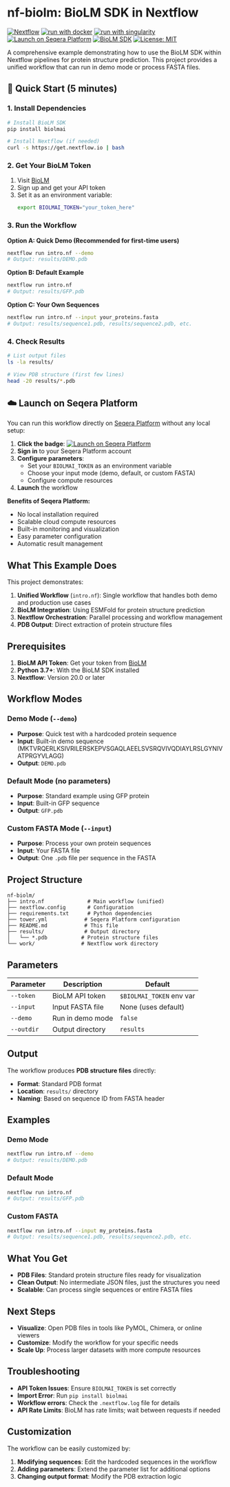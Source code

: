 # nf-biolm: BioLM SDK in Nextflow

[![Nextflow](https://img.shields.io/badge/nextflow-%E2%89%A5%2020.0.0-brightgreen.svg)](https://www.nextflow.io/)
[![run with docker](https://img.shields.io/badge/docker-%20%20%F0%9F%8C%A2%20%20run%20with%20docker-blue.svg)](https://www.docker.com/)
[![run with singularity](https://img.shields.io/badge/singularity-%20%20%F0%9F%8C%A2%20%20run%20with%20singularity-orange.svg)](https://sylabs.io/docs/)
[![Launch on Seqera Platform](https://img.shields.io/badge/launch%20on-seqera%20platform-blue.svg)](https://cloud.seqera.io/)
[![BioLM SDK](https://img.shields.io/badge/biolm%20sdk-%E2%89%A5%200.1.0-green.svg)](https://github.com/BioLM/biolm-python)
[![License: MIT](https://img.shields.io/badge/License-MIT-yellow.svg)](https://opensource.org/licenses/MIT)

A comprehensive example demonstrating how to use the BioLM SDK within Nextflow pipelines for protein structure prediction. This project provides a unified workflow that can run in demo mode or process FASTA files.

## 🚀 Quick Start (5 minutes)

### 1. Install Dependencies
```bash
# Install BioLM SDK
pip install biolmai

# Install Nextflow (if needed)
curl -s https://get.nextflow.io | bash
```

### 2. Get Your BioLM Token
1. Visit [BioLM](https://biolm.ai/)
2. Sign up and get your API token
3. Set it as an environment variable:
   ```bash
   export BIOLMAI_TOKEN="your_token_here"
   ```

### 3. Run the Workflow

**Option A: Quick Demo (Recommended for first-time users)**
```bash
nextflow run intro.nf --demo
# Output: results/DEMO.pdb
```

**Option B: Default Example**
```bash
nextflow run intro.nf
# Output: results/GFP.pdb
```

**Option C: Your Own Sequences**
```bash
nextflow run intro.nf --input your_proteins.fasta
# Output: results/sequence1.pdb, results/sequence2.pdb, etc.
```

### 4. Check Results
```bash
# List output files
ls -la results/

# View PDB structure (first few lines)
head -20 results/*.pdb
```

## ☁️ Launch on Seqera Platform

You can run this workflow directly on [Seqera Platform](https://cloud.seqera.io/) without any local setup:

1. **Click the badge**: [![Launch on Seqera Platform](https://img.shields.io/badge/launch%20on-seqera%20platform-blue.svg)](https://cloud.seqera.io/)
2. **Sign in** to your Seqera Platform account
3. **Configure parameters**:
   - Set your `BIOLMAI_TOKEN` as an environment variable
   - Choose your input mode (demo, default, or custom FASTA)
   - Configure compute resources
4. **Launch** the workflow

**Benefits of Seqera Platform:**
- No local installation required
- Scalable cloud compute resources
- Built-in monitoring and visualization
- Easy parameter configuration
- Automatic result management

## What This Example Does

This project demonstrates:
1. **Unified Workflow** (`intro.nf`): Single workflow that handles both demo and production use cases
2. **BioLM Integration**: Using ESMFold for protein structure prediction
3. **Nextflow Orchestration**: Parallel processing and workflow management
4. **PDB Output**: Direct extraction of protein structure files

## Prerequisites

1. **BioLM API Token**: Get your token from [BioLM](https://biolm.ai/)
2. **Python 3.7+**: With the BioLM SDK installed
3. **Nextflow**: Version 20.0 or later

## Workflow Modes

### Demo Mode (`--demo`)
- **Purpose**: Quick test with a hardcoded protein sequence
- **Input**: Built-in demo sequence (MKTVRQERLKSIVRILERSKEPVSGAQLAEELSVSRQVIVQDIAYLRSLGYNIVATPRGYVLAGG)
- **Output**: `DEMO.pdb`

### Default Mode (no parameters)
- **Purpose**: Standard example using GFP protein
- **Input**: Built-in GFP sequence
- **Output**: `GFP.pdb`

### Custom FASTA Mode (`--input`)
- **Purpose**: Process your own protein sequences
- **Input**: Your FASTA file
- **Output**: One `.pdb` file per sequence in the FASTA

## Project Structure

```
nf-biolm/
├── intro.nf              # Main workflow (unified)
├── nextflow.config       # Configuration
├── requirements.txt      # Python dependencies
├── tower.yml            # Seqera Platform configuration
├── README.md            # This file
├── results/             # Output directory
│   └── *.pdb           # Protein structure files
└── work/               # Nextflow work directory
```

## Parameters

| Parameter | Description | Default |
|-----------|-------------|---------|
| `--token` | BioLM API token | `$BIOLMAI_TOKEN` env var |
| `--input` | Input FASTA file | None (uses default) |
| `--demo` | Run in demo mode | `false` |
| `--outdir` | Output directory | `results` |

## Output

The workflow produces **PDB structure files** directly:
- **Format**: Standard PDB format
- **Location**: `results/` directory
- **Naming**: Based on sequence ID from FASTA header

## Examples

### Demo Mode
```bash
nextflow run intro.nf --demo
# Output: results/DEMO.pdb
```

### Default Mode
```bash
nextflow run intro.nf
# Output: results/GFP.pdb
```

### Custom FASTA
```bash
nextflow run intro.nf --input my_proteins.fasta
# Output: results/sequence1.pdb, results/sequence2.pdb, etc.
```

## What You Get

- **PDB Files**: Standard protein structure files ready for visualization
- **Clean Output**: No intermediate JSON files, just the structures you need
- **Scalable**: Can process single sequences or entire FASTA files

## Next Steps

- **Visualize**: Open PDB files in tools like PyMOL, Chimera, or online viewers
- **Customize**: Modify the workflow for your specific needs
- **Scale Up**: Process larger datasets with more compute resources

## Troubleshooting

- **API Token Issues**: Ensure `BIOLMAI_TOKEN` is set correctly
- **Import Error**: Run `pip install biolmai`
- **Workflow errors**: Check the `.nextflow.log` file for details
- **API Rate Limits**: BioLM has rate limits; wait between requests if needed

## Customization

The workflow can be easily customized by:
1. **Modifying sequences**: Edit the hardcoded sequences in the workflow
2. **Adding parameters**: Extend the parameter list for additional options
3. **Changing output format**: Modify the PDB extraction logic
